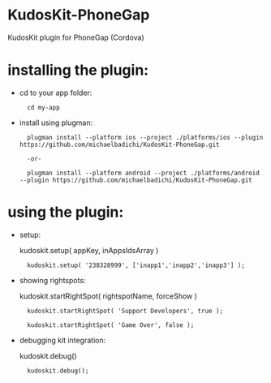 KudosKit-PhoneGap
=================

KudosKit plugin for PhoneGap (Cordova)

# installing the plugin:

- cd to your app folder:

        cd my-app
    
- install using plugman: 

        plugman install --platform ios --project ./platforms/ios --plugin https://github.com/michaelbadichi/KudosKit-PhoneGap.git
        
        -or-
        
        plugman install --platform android --project ./platforms/android --plugin https://github.com/michaelbadichi/KudosKit-PhoneGap.git

# using the plugin:

- setup:

    kudoskit.setup( appKey, inAppsIdsArray )
    
        kudoskit.setup( '238328999', ['inapp1','inapp2','inapp3'] );
        
- showing rightspots:

    kudoskit.startRightSpot( rightspotName, forceShow )
    
        kudoskit.startRightSpot( 'Support Developers', true );
        
        kudoskit.startRightSpot( 'Game Over', false );
        
- debugging kit integration:

    kudoskit.debug()
    
        kudoskit.debug();
        